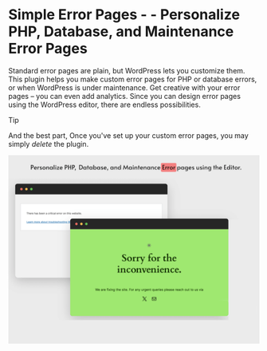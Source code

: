# Simple Error Pages - - Personalize PHP, Database, and Maintenance Error Pages

Standard error pages are plain, but WordPress lets you customize them. This plugin helps you make custom error pages for PHP or database errors, or when WordPress is under maintenance. Get creative with your error pages – you can even add analytics. Since you can design error pages using the WordPress editor, there are endless possibilities.

> [!TIP]
> And the best part, Once you've set up your custom error pages, you may simply _delete_ the plugin.

![Screenshot of error pages comparing with default](/.wordpress-org/screenshot-1.png)
